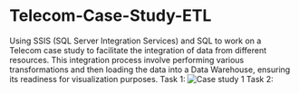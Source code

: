 # Telecom-Case-Study-ETL
Using SSIS (SQL Server Integration Services) and SQL to work on a Telecom case study to facilitate the integration of data from different resources. This integration process involve performing various transformations and then loading the data into a Data Warehouse, ensuring its readiness for visualization purposes.
Task 1:
![Case study 1](https://github.com/user-attachments/assets/fd3915e4-8777-4605-b342-f54ccca57f47)
Task 2:
